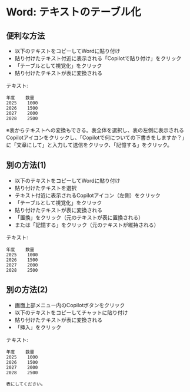 # Word: テキストのテーブル化

## 便利な方法

- 以下のテキストをコピーしてWordに貼り付け
- 貼り付けたテキスト付近に表示される「Copilotで貼り付け」をクリック
- 「テーブルとして視覚化」をクリック
- 貼り付けたテキストが表に変換される

テキスト:
```
年度    数量
2025    1000
2026    1500
2027    2000
2028    2500
```

※表からテキストへの変換もできる。表全体を選択し、表の左側に表示されるCopilotアイコンをクリックし、「Copilotで何についての下書きをしますか？」に「文章にして」と入力して送信をクリック、「記憶する」をクリック。

## 別の方法(1)

- 以下のテキストをコピーしてWordに貼り付け
- 貼り付けたテキストを選択
- テキスト付近に表示されるCopilotアイコン（左側）をクリック
- 「テーブルとして視覚化」をクリック
- 貼り付けたテキストが表に変換される
- 「置換」をクリック（元のテキストが表に置換される）
- または「記憶する」をクリック（元のテキストが維持される）


テキスト:
```
年度    数量
2025    1000
2026    1500
2027    2000
2028    2500
```

## 別の方法(2)

- 画面上部メニュー内のCopilotボタンをクリック
- 以下のテキストをコピーしてチャットに貼り付け
- 貼り付けたテキストが表に変換される
- 「挿入」をクリック

テキスト:
```
年度    数量
2025    1000
2026    1500
2027    2000
2028    2500

表にしてください。
```